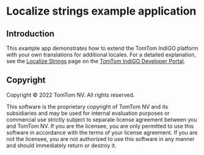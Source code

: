 # Localize strings example application

## Introduction

This example app demonstrates how to extend the TomTom IndiGO platform with your own translations
for additional locales. For a detailed explanation, see the
[Localize Strings](https://developer.tomtom.com/tomtom-indigo/documentation/tutorials-and-examples/localization/localize-strings)
page on the
[TomTom IndiGO Developer Portal](https://developer.tomtom.com/tomtom-indigo/documentation/introduction).

## Copyright

Copyright © 2022 TomTom NV. All rights reserved.

This software is the proprietary copyright of TomTom NV and its subsidiaries and may be
used for internal evaluation purposes or commercial use strictly subject to separate
license agreement between you and TomTom NV. If you are the licensee, you are only permitted
to use this software in accordance with the terms of your license agreement. If you are
not the licensee, you are not authorized to use this software in any manner and should
immediately return or destroy it.
